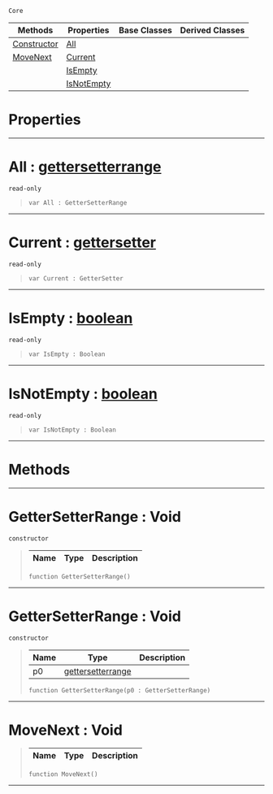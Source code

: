  `Core`

|Methods|Properties|Base Classes|Derived Classes|
|---|---|---|---|
|[Constructor](gettersetterrange.md#gettersetterrange-void)|[All](gettersetterrange.md#all-zilch-engine-document)| | |
|[MoveNext](gettersetterrange.md#movenext-void)|[Current](gettersetterrange.md#current-zilch-engine-docu)| | |
| |[IsEmpty](gettersetterrange.md#isempty-zilch-engine-docu)| | |
| |[IsNotEmpty](gettersetterrange.md#isnotempty-zilch-engine-d)| | |


 #  Properties


---  
 #  All : [gettersetterrange](gettersetterrange.md)

 `read-only`

> 
> ```TS:Nada
> var All : GetterSetterRange


---  
 #  Current : [gettersetter](gettersetter.md)

 `read-only`

> 
> ```TS:Nada
> var Current : GetterSetter


---  
 #  IsEmpty : [boolean](boolean.md)

 `read-only`

> 
> ```TS:Nada
> var IsEmpty : Boolean


---  
 #  IsNotEmpty : [boolean](boolean.md)

 `read-only`

> 
> ```TS:Nada
> var IsNotEmpty : Boolean


---  
 #  Methods


---  
 #  GetterSetterRange : Void

 `constructor`

> 
> |Name|Type|Description|
> |---|---|---|
> ```TS:Nada
> function GetterSetterRange()
> ``` 


---  
 #  GetterSetterRange : Void

 `constructor`

> 
> |Name|Type|Description|
> |---|---|---|
> |p0|[gettersetterrange](gettersetterrange.md)| |
> ```TS:Nada
> function GetterSetterRange(p0 : GetterSetterRange)
> ``` 


---  
 #  MoveNext : Void

> 
> |Name|Type|Description|
> |---|---|---|
> ```TS:Nada
> function MoveNext()
> ``` 


---  
 

 